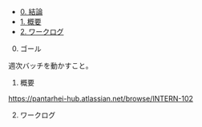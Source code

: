 - [0. 結論](#0-結論)
- [1. 概要](#1-概要)
- [2. ワークログ](#2-ワークログ)
  
0. ゴール

週次バッチを動かすこと。

1. 概要

https://pantarhei-hub.atlassian.net/browse/INTERN-102 

2. ワークログ
